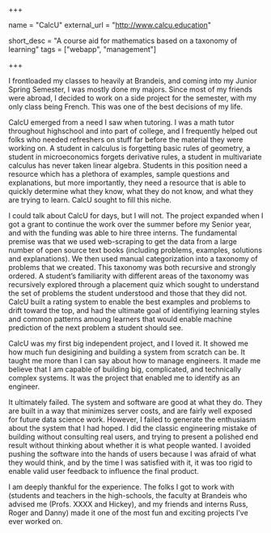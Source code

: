 +++

name = "CalcU"
external_url = "http://www.calcu.education"

short_desc = "A course aid for mathematics based on a taxonomy of learning"
tags = ["webapp", "management"]

+++

I frontloaded my classes to heavily at Brandeis, and coming into my Junior Spring Semester, I was mostly done my majors.  Since most of my friends were abroad, I decided to work on a side project for the semester, with my only class being French.  This was one of the best decisions of my life. 

CalcU emerged from a need I saw when tutoring. I was a math tutor throughout highschool and into part of college, and I frequently helped out folks who needed refreshers on stuff far before the material they were working on.  A student in calculus is forgetting basic rules of geometry, a student in microeconomics forgets derivative rules, a student in multivariate calculus has never taken linear algebra. Students in this position need a resource which has a plethora of examples, sample questions and explanations, but more importantly, they need a resource that is able to quickly determine what they know, what they do not know, and what they are trying to learn.  CalcU sought to fill this niche. 

I could talk about CalcU for days, but I will not. The project expanded when I got a grant to continue the work over the summer before my Senior year, and with the funding was able to hire three interns. The fundamental premise was that we used web-scraping to get the data from a large number of open source text books (including problems, examples, solutions and explanations).  We then used manual categorization into a taxonomy of problems that we created.  This taxonomy was both recursive and strongly ordered.  A student’s familiarity with different areas of the taxonomy was recursively explored through a placement quiz which sought to understand the set of problems the student understood and those that they did not. CalcU built a rating system to enable the best examples and problems to drift toward the top, and had the ultimate goal of identifiying learning styles and common patterns amoung learners that would enable machine prediction of the next problem a student should see. 

CalcU was my first big independent project, and I loved it.  It showed me how much fun desigining and building a system from scratch can be.  It taught me more than I can say about how to manage engineers.  It made me believe that I am capable of building big, complicated, and technically complex systems. It was the project that enabled me to identify as an engineer. 

It ultimately failed.  The system and software are good at what they do.  They are built in a way that minimizes server costs, and are fairly well exposed for future data science work.  However, I failed to generate the enthusiasm about the system that I had hoped. I did the classic engineering mistake of building without consulting real users, and trying to present a polished end result without thinking about whether it is what people wanted. I avoided pushing the software into the hands of users because I was afraid of what they would think, and by the time I was satisfied with it, it was too rigid to enable valid user feedback to influence the final product. 

I am deeply thankful for the experience. The folks I got to work with (students and teachers in the high-schools, the faculty at Brandeis who advised me (Profs. XXXX and Hickey), and my friends and interns Russ, Roger and Danny) made it one of the most fun and exciting projects I’ve ever worked on.
